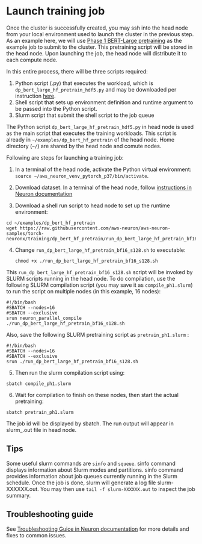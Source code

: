 # Launch training job
Once the cluster is successfully created, you may ssh into the head node from your local environment used to launch the cluster in the previous step. As an example here, we will use [Phase 1 BERT-Large pretraining](https://awsdocs-neuron-staging.readthedocs-hosted.com/en/release_2.3.0rc2/frameworks/torch/tutorials/training/bert.html?next=https%3A%2F%2Fawsdocs-neuron-staging.readthedocs-hosted.com%2Fen%2Frelease_2.3.0rc1%2Fframeworks%2Ftorch%2Ftutorials%2Ftraining%2Fbert.html%3Fnext%3Dhttps%253A%252F%252Fawsdocs-neuron-staging.readthedocs-hosted.com%252Fen%252Frelease_2.3.0rc1%252Fframeworks%252Ftorch%252Ftutorials%252Ftraining%252Fbert.html&ticket=ST-1663365027-jWyjPKGS3TtpDY9Ih0iklXykKnHRSSnL#phase-1-bert-large-pretraining) as the example job to submit to the cluster. This pretraining script will be stored in the head node. Upon launching the job, the head node will distribute it to each compute node.

In this entire process, there will be three scripts required:

1. Python script (.py) that executes the workload, which is `dp_bert_large_hf_pretrain_hdf5.py` and may be downloaded per instruction [here](https://awsdocs-neuron-staging.readthedocs-hosted.com/en/release_2.3.0rc2/frameworks/torch/tutorials/training/bert.html?next=https%3A%2F%2Fawsdocs-neuron-staging.readthedocs-hosted.com%2Fen%2Frelease_2.3.0rc1%2Fframeworks%2Ftorch%2Ftutorials%2Ftraining%2Fbert.html%3Fnext%3Dhttps%253A%252F%252Fawsdocs-neuron-staging.readthedocs-hosted.com%252Fen%252Frelease_2.3.0rc1%252Fframeworks%252Ftorch%252Ftutorials%252Ftraining%252Fbert.html&ticket=ST-1663365027-jWyjPKGS3TtpDY9Ih0iklXykKnHRSSnL#phase-1-bert-large-pretraining).
2. Shell script that sets up environment definition and runtime argument to be passed into the Python script.
3. Slurm script that submit the shell script to the job queue

The Python script `dp_bert_large_hf_pretrain_hdf5.py` in head node is used as the main script that executes the training workloads. This script is already in `~/examples/dp_bert_hf_pretrain` of the head node. Home directory (`~/`) are shared by the head node and comute nodes.

Following are steps for launching a training job:

1. In a terminal of the head node, activate the Python virtual environment: `source ~/aws_neuron_venv_pytorch_p37/bin/activate`.

2. Download dataset. In a terminal of the head node, follow [instructions in Neuron documentation](https://awsdocs-neuron-staging.readthedocs-hosted.com/en/release_2.3.0rc2/frameworks/torch/torch-neuronx/tutorials/training/bert.html#downloading-tokenized-and-sharded-dataset-files)

3. Download a shell run script to head node to set up the runtime environment: 

```
cd ~/examples/dp_bert_hf_pretrain
wget https://raw.githubusercontent.com/aws-neuron/aws-neuron-samples/torch-neuronx/training/dp_bert_hf_pretrain/run_dp_bert_large_hf_pretrain_bf16_s128.sh
```

4. Change `run_dp_bert_large_hf_pretrain_bf16_s128.sh` to executable:
    
    `chmod +x ./run_dp_bert_large_hf_pretrain_bf16_s128.sh`

This `run_dp_bert_large_hf_pretrain_bf16_s128.sh` script will be invoked by SLURM scripts running in the head node. To do compilation, use the following SLURM compilation script (you may save it as `compile_ph1.slurm`) to run the script on multiple nodes (in this example, 16 nodes):

```
#!/bin/bash
#SBATCH --nodes=16
#SBATCH --exclusive
srun neuron_parallel_compile ./run_dp_bert_large_hf_pretrain_bf16_s128.sh
```

Also, save the following SLURM pretraining script as `pretrain_ph1.slurm` :

```
#!/bin/bash
#SBATCH --nodes=16
#SBATCH --exclusive
srun ./run_dp_bert_large_hf_pretrain_bf16_s128.sh
```

5. Then run the slurm compilation script using:

```
sbatch compile_ph1.slurm
```

6. Wait for compilation to finish on these nodes, then start the actual pretraining:

```
sbatch pretrain_ph1.slurm
```

The job id will be displayed by sbatch. The run output will appear in slurm_<job id>.out file in head node.


## Tips

Some useful slurm commands are `sinfo` and `squeue`. sinfo command displays information about Slurm modes and partitions. sinfo command provides information about job queues currently running in the Slurm schedule. Once the job is done, slurm will generate a log file slurm-XXXXXX.out. You may then use `tail -f slurm-XXXXXX.out` to inspect the job summary.

## Troubleshooting guide

See [Troubleshooting Guice in Neuron documentation](https://awsdocs-neuron-staging.readthedocs-hosted.com/en/release_2.3.0rc2/frameworks/torch/torch-neuronx/training-troubleshooting.html#pytorch-neuron-torch-neuronx-for-training-troubleshooting-guide) for more details and fixes to common issues.